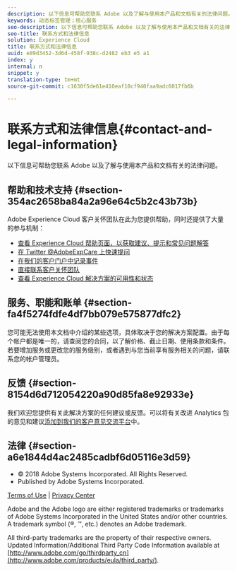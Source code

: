 ```yaml
---
description: 以下信息可帮助您联系 Adobe 以及了解与使用本产品和文档有关的法律问题。
keywords: 动态标签管理；核心服务
seo-description: 以下信息可帮助您联系 Adobe 以及了解与使用本产品和文档有关的法律问题。
seo-title: 联系方式和法律信息
solution: Experience Cloud
title: 联系方式和法律信息
uuid: e89d3452-3d6d-458f-938c-d2482 eb3 e5 a1
index: y
internal: n
snippet: y
translation-type: tm+mt
source-git-commit: c1630f5de61e410eaf10cf940faa9adc6017fb6b

---
```



# 联系方式和法律信息{#contact-and-legal-information}

以下信息可帮助您联系 Adobe 以及了解与使用本产品和文档有关的法律问题。

## 帮助和技术支持 {#section-354ac2658ba84a2a96e64c5b2c43b73b}

Adobe Experience Cloud 客户关怀团队在此为您提供帮助，同时还提供了大量的参与机制：

* [查看 Experience Cloud 帮助页面，以获取建议、提示和常见问题解答](http://helpx.adobe.com/marketing-cloud.html)
* [在 Twitter @AdobeExpCare 上快速提问](https://twitter.com/AdobeExpCare)
* [在我们的客户门户中记录事件](https://customers.omniture.com/login.php)
* [直接联系客户关怀团队](http://helpx.adobe.com/marketing-cloud/contact-support.html)
* [查看 Experience Cloud 解决方案的可用性和状态](http://status.adobe.com/)

## 服务、职能和账单 {#section-fa4f5274fdfe4df7bb079e575877dfc2}

您可能无法使用本文档中介绍的某些选项，具体取决于您的解决方案配置。由于每个帐户都是唯一的，请查阅您的合同，以了解价格、截止日期、使用条款和条件。若要增加服务或更改您的服务级别，或者遇到与您当前享有服务相关的问题，请联系您的帐户管理员。

## 反馈 {#section-8154d6d712054220a90d85fa8e92933e}

我们欢迎您提供有关此解决方案的任何建议或反馈。可以将有关改进 Analytics 包的意见和建议[添加到我们的客户意见交流平台](https://my.omniture.com/login/?r=%2Fp%2Fsuite%2Fcurrent%2Findex.html%3Fa%3DIdeasExchange.Redirect%26redirectreason%3Dnotregistered%26referer%3Dhttp%253A%252F%252Fideas.omniture.com%252Ft5%252FAdobe-Idea-Exchange-for-Omniture%252Fidb-p%252FIdeaExchange3)中。

## 法律 {#section-a6e1844d4ac2485cadbf6d05116e3d59}

<ul class="simplelist"> 
 <li> © 2018 Adobe Systems Incorporated. All Rights Reserved. </li> 
 <li> Published by Adobe Systems Incorporated. </li> 
</ul>

[Terms of Use](https://marketing.adobe.com/resources/help/en_US/terms.html) | [Privacy Center](http://www.adobe.com/privacy/policy.html)

Adobe and the Adobe logo are either registered trademarks or trademarks of Adobe Systems Incorporated in the United States and/or other countries. A trademark symbol (®, ™, etc.) denotes an Adobe trademark.

All third-party trademarks are the property of their respective owners. Updated Information/Additional Third Party Code Information available at [http://www.adobe.com/go/thirdparty_cn](http://www.adobe.com/products/eula/third_party/).
